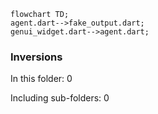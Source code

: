 <!---
Generated by https://github.com/polina-c/layerlens
Dependencies that create loops (inversions) are marked with `!`.
-->

```mermaid
flowchart TD;
agent.dart-->fake_output.dart;
genui_widget.dart-->agent.dart;
```

### Inversions
In this folder: 0

Including sub-folders: 0

